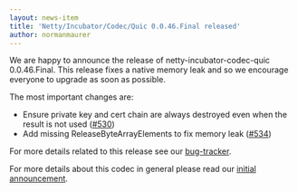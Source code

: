 ```yaml
---
layout: news-item
title: 'Netty/Incubator/Codec/Quic 0.0.46.Final released'
author: normanmaurer
---
```


We are happy to announce the release of netty-incubator-codec-quic 0.0.46.Final. This release fixes a native memory leak and so we encourage everyone to upgrade as soon as possible.


The most important changes are:

* Ensure private key and cert chain are always destroyed even when the result is not used ([#530](https://github.com/netty/netty-incubator-codec-quic/pull/530))
* Add missing ReleaseByteArrayElements to fix memory leak ([#534](https://github.com/netty/netty-incubator-codec-quic/pull/534))

For more details related to this release see our [bug-tracker](https://github.com/netty/netty-incubator-codec-quic/issues?q=is%3Aclosed+milestone%3A0.0.46.Final). 


For more details about this codec in general please read our [initial announcement](https://netty.io/news/2020/12/09/quic-0-0-1-Final.html).
